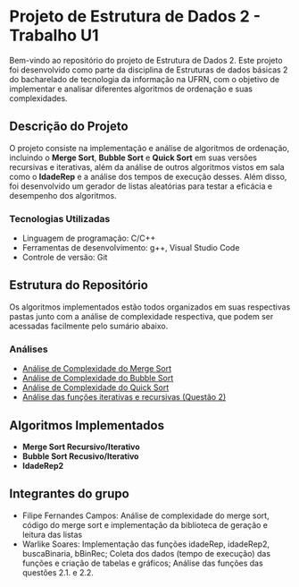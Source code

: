# Projeto de Estrutura de Dados 2 - Trabalho U1

Bem-vindo ao repositório do projeto de Estrutura de Dados 2. Este projeto foi desenvolvido como parte da disciplina de Estruturas de dados básicas 2 do bacharelado de tecnologia da informação na UFRN, com o objetivo de implementar e analisar diferentes algoritmos de ordenação e suas complexidades.

## Descrição do Projeto

O projeto consiste na implementação e análise de algoritmos de ordenação, incluindo o **Merge Sort**, **Bubble Sort** e **Quick Sort** em suas versões recursivas e iterativas, além da análise de outros algoritmos vistos em sala como o **IdadeRep** e a análise dos tempos de execução desses. Além disso, foi desenvolvido um gerador de listas aleatórias para testar a eficácia e desempenho dos algoritmos.

### Tecnologias Utilizadas
- Linguagem de programação: C/C++
- Ferramentas de desenvolvimento: g++, Visual Studio Code
- Controle de versão: Git

## Estrutura do Repositório

Os algoritmos implementados estão todos organizados em suas respectivas pastas junto com a análise de complexidade respectiva, que podem ser acessadas facilmente pelo sumário abaixo.

### Análises
- [Análise de Complexidade do Merge Sort](https://github.com/BrenoJalmir/Trabalho_U1_EDB2/blob/main/MergeSort/Analise_merge_sort.md)
- [Análise de Complexidade do Bubble Sort](https://github.com/BrenoJalmir/Trabalho_U1_EDB2/blob/main/BubbleSort/pseudoBubbleSorts.md)
- [Análise de Complexidade do Quick Sort](https://github.com/BrenoJalmir/Trabalho_U1_EDB2/blob/main/QuickSort/Analise.md)
- [Análise das funções iterativas e recursivas (Questão 2)](https://github.com/BrenoJalmir/Trabalho_U1_EDB2/blob/main/Iterativas%20e%20Recursivas/Analise.md)

## Algoritmos Implementados

- **Merge Sort Recursivo/Iterativo**
- **Bubble Sort Recusivo/Iterativo**
- **IdadeRep2**


## Integrantes do grupo
- Filipe Fernandes Campos: Análise de complexidade do merge sort, código do merge sort e implementação da biblioteca de geração e leitura das listas
- Warlike Soares: Implementação das funções idadeRep, idadeRep2, buscaBinaria, bBinRec; Coleta dos dados (tempo de execução) das funções e criação de tabelas e gráficos; Análise das funções das questões 2.1. e 2.2.
